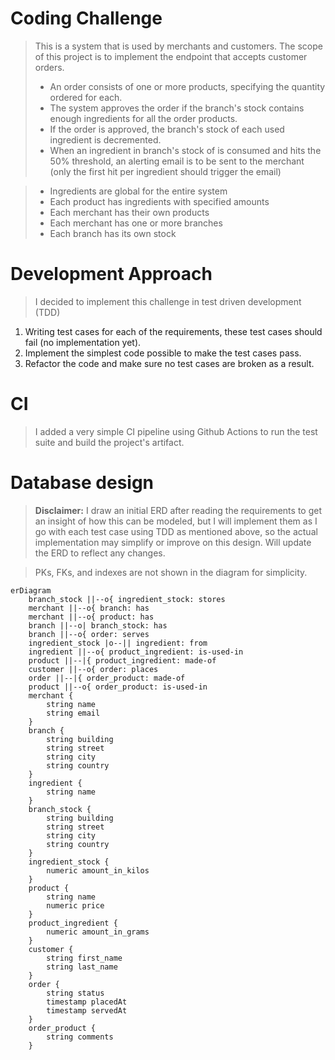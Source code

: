# Coding Challenge

> This is a system that is used by merchants and customers.
> The scope of this project is to implement the endpoint that accepts customer orders.
> - An order consists of one or more products, specifying the quantity ordered for each.
> - The system approves the order if the branch's stock contains enough ingredients for all the order products.
> - If the order is approved, the branch's stock of each used ingredient is decremented.
> - When an ingredient in branch's stock of is consumed and hits the 50% threshold, 
> an alerting email is to be sent to the merchant (only the first hit per ingredient should trigger the email)

> - Ingredients are global for the entire system
> - Each product has ingredients with specified amounts
> - Each merchant has their own products
> - Each merchant has one or more branches
> - Each branch has its own stock

# Development Approach
> I decided to implement this challenge in test driven development (TDD)
1. Writing test cases for each of the requirements, these test cases should fail (no implementation yet).
2. Implement the simplest code possible to make the test cases pass.
3. Refactor the code and make sure no test cases are broken as a result.

# CI
> I added a very simple CI pipeline using Github Actions to run the test suite and build the project's artifact.

# Database design
> **Disclaimer:** I draw an initial ERD after reading the requirements to get an insight of how this can be modeled,
> but I will implement them as I go with each test case using TDD as mentioned above, so the actual implementation may simplify or improve on this
> design. Will update the ERD to reflect any changes.

> PKs, FKs, and indexes are not shown in the diagram for simplicity.

```mermaid
erDiagram
    branch_stock ||--o{ ingredient_stock: stores
    merchant ||--o{ branch: has
    merchant ||--o{ product: has
    branch ||--o| branch_stock: has
    branch ||--o{ order: serves
    ingredient_stock |o--|| ingredient: from
    ingredient ||--o{ product_ingredient: is-used-in
    product ||--|{ product_ingredient: made-of
    customer ||--o{ order: places
    order ||--|{ order_product: made-of
    product ||--o{ order_product: is-used-in
    merchant {
        string name
        string email
    }
    branch {
        string building
        string street
        string city
        string country
    }
    ingredient {
        string name
    }
    branch_stock {
        string building
        string street
        string city
        string country
    }
    ingredient_stock {
        numeric amount_in_kilos
    }
    product {
        string name
        numeric price
    }
    product_ingredient {
        numeric amount_in_grams
    }
    customer {
        string first_name
        string last_name
    }
    order {
        string status
        timestamp placedAt
        timestamp servedAt
    }
    order_product {
        string comments
    }
```